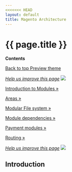 ```yaml
---
<<<<<<< HEAD
layout: default
title: Magento Architecture
---
```


<div class="container bs-docs-container">
   <div class="row">
      <div class="jumbotron">
         <h1 class="api1" id="api-services">{{ page.title }}</h1>
               </div>
      <div class="col-xs-3">
         <p><b>Contents</b></p>
         <div style="" id="category" class="bs-docs-sidebar hidden-print hidden-xs hidden-sm affix-top" role="complementary">
         </div>
         <a class="back-to-top" href="#top">
         Back to top
         </a>
         <a href="#" class="bs-docs-theme-toggle">
         Preview theme
         </a>
      </div>
      <div class="col-xs-4" role="main">
         <div class="bs-docs-section">
         <p><a href="{{ site.githuburl }}architecture/bk-architecture.md" target="_blank"><em>Help us improve this page</em></a>&nbsp;<img src="{{ site.baseurl }}common/images/newWindow.gif"/></p>
           <dl>
           <dt>
                  <p><a type="button" class="btn-block btn btn-info btn-lg active" href="{{ site.gdeurl }}architecture/modules/mod_intro.html">Introduction to Modules &raquo;</a></p>
               </dt>
             <dt>
                  <p><a type="button" class="btn-block btn btn-info btn-lg active" href="{{ site.gdeurl }}architecture/areas/areas.html">Areas &raquo;</a></p>
               </dt>
               <dt>
                  <p><a type="button" class="btn-block btn btn-info btn-lg active" href="{{ site.gdeurl }}architecture/modules/mod-file-system.html">Modular File system &raquo;</a></p>
               </dt>
               <dt>
                  <p><a type="button" class="btn-block btn btn-info btn-lg active" href="{{ site.gdeurl }}architecture/modules/mod_depend.html">Module dependencies &raquo;</a></p>
               </dt>
               <dt>
                    <p><a type="button" class="btn-block btn btn-info btn-lg active" href="{{ site.gdeurl }}architecture/modules/payment.html">Payment modules &raquo;</a></p>
               </dt>
               <dt>
                  <p><a type="button" class="btn-block btn btn-info btn-lg active" href="{{ site.gdeurl }}architecture/modules/routing.html">Routing &raquo;</a></p>
               </dt>
            </dl>
         </div>
      </div>
   </div>
</div>


<p><a href="{{ site.githuburl }}architecture/bk-architecture.md" target="_blank"><em>Help us improve this page</em></a>&nbsp;<img src="{{ site.baseurl }}common/images/newWindow.gif"/></p>

<h2 id="overview-introduction">Introduction</h2>
